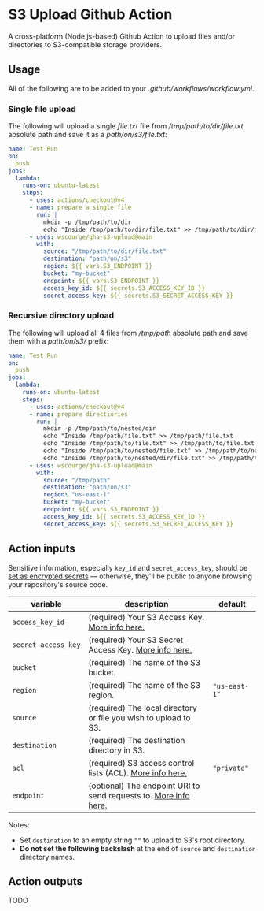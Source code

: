 # S3 Upload Github Action

A cross-platform (Node.js-based) Github Action to upload files and/or directories to S3-compatible storage providers.

## Usage

All of the following are to be added to your _.github/workflows/workflow.yml_.

### Single file upload

The following will upload a single _file.txt_ file from _/tmp/path/to/dir/file.txt_ absolute path
and save it as a _path/on/s3/file.txt_:

```yaml
name: Test Run
on:
  push
jobs:
  lambda:
    runs-on: ubuntu-latest
    steps:
      - uses: actions/checkout@v4
      - name: prepare a single file
        run: |
          mkdir -p /tmp/path/to/dir
          echo "Inside /tmp/path/to/dir/file.txt" >> /tmp/path/to/dir/file.txt
      - uses: wscourge/gha-s3-upload@main
        with:
          source: "/tmp/path/to/dir/file.txt"
          destination: "path/on/s3"
          region: ${{ vars.S3_ENDPOINT }}
          bucket: "my-bucket"
          endpoint: ${{ vars.S3_ENDPOINT }}
          access_key_id: ${{ secrets.S3_ACCESS_KEY_ID }}
          secret_access_key: ${{ secrets.S3_SECRET_ACCESS_KEY }}
```


### Recursive directory upload

The following will upload all 4 files from _/tmp/path_ absolute path and save them with a
_path/on/s3/_ prefix:

```yaml
name: Test Run
on:
  push
jobs:
  lambda:
    runs-on: ubuntu-latest
    steps:
      - uses: actions/checkout@v4
      - name: prepare directiories
        run: |
          mkdir -p /tmp/path/to/nested/dir
          echo "Inside /tmp/path/file.txt" >> /tmp/path/file.txt
          echo "Inside /tmp/path/to/file.txt" >> /tmp/path/to/file.txt
          echo "Inside /tmp/path/to/nested/file.txt" >> /tmp/path/to/nested/file.txt
          echo "Inside /tmp/path/to/nested/dir/file.txt" >> /tmp/path/to/nested/dir/file.txt
      - uses: wscourge/gha-s3-upload@main
        with:
          source: "/tmp/path"
          destination: "path/on/s3"
          region: "us-east-1"
          bucket: "my-bucket"
          endpoint: ${{ vars.S3_ENDPOINT }}
          access_key_id: ${{ secrets.S3_ACCESS_KEY_ID }}
          secret_access_key: ${{ secrets.S3_SECRET_ACCESS_KEY }}
```

## Action inputs

Sensitive information, especially `key_id` and `secret_access_key`, should be [set as encrypted secrets](https://help.github.com/en/articles/virtual-environments-for-github-actions#creating-and-using-secrets-encrypted-variables) — otherwise, they'll be public
to anyone browsing your repository's source code.

| variable                | description                                                                                                                                     | default       |
|-------------------------|-------------------------------------------------------------------------------------------------------------------------------------------------|---------------| 
| `access_key_id`         | (required) Your S3 Access Key. [More info here.](https://docs.aws.amazon.com/general/latest/gr/managing-aws-access-keys.html)                   |               |
| `secret_access_key`     | (required) Your S3 Secret Access Key. [More info here.](https://docs.aws.amazon.com/general/latest/gr/managing-aws-access-keys.html)            |               |
| `bucket`                | (required) The name of the S3 bucket.                                                                                                           |               |
| `region`                | (required) The name of the S3 region.                                                                                                           | `"us-east-1"` |
| `source`                | (required) The local directory or file you wish to upload to S3.                                                                                |               |
| `destination`           | (required) The destination directory in S3.                                                                                                     |               |
| `acl`                   | (required) S3 access control lists (ACL). [More info here.](https://docs.aws.amazon.com/AmazonS3/latest/userguide/acl-overview.html#canned-acl) | `"private"`   |
| `endpoint`              | (optional) The endpoint URI to send requests to. [More info here.](https://docs.aws.amazon.com/AWSJavaScriptSDK/latest/AWS/S3.html)             |               |

Notes:

- Set `destination` to an empty string `""` to upload to S3's root directory.
- **Do not set the following backslash** at the end of `source` and `destination` directory names.

## Action outputs

TODO

<!-- | name               | description                                                                             |
| ------------------ | --------------------------------------------------------------------------------------- |
| `s3_response`      | `$metadata` and `Location` response body fields                                         | -->
